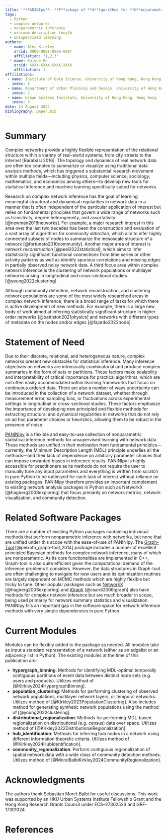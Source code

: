 ```yaml
---
title: '**PANINIpy**: **P**ackage of **A**lgorithms for **N**onparametric **I**nference with **N**etworks **I**n **P**ython'
tags:
  - Python
  - complex networks
  - nonparametric inference
  - minimum description length
  - unsupervised learning
authors:
  - name: Alec Kirkley
    orcid: 0000-0001-9966-0807
    affiliation: "1,2,3"
  - name: Baiyue He
    orcid: XXXX-XXXX-XXXX-XXXX
    affiliation: 1
affiliations:
 - name: Institute of Data Science, University of Hong Kong, Hong Kong
   index: 1
 - name: Department of Urban Planning and Design, University of Hong Kong, Hong Kong
   index: 2
 - name: Urban Systems Institute, University of Hong Kong, Hong Kong
   index: 3
date: 24 August 2024
bibliography: paper.bib
---
```



# Summary

Complex networks provide a highly flexible representation of the relational structure within a variety of real-world systems, from city streets to the Internet [Barabási 2016]. The topology and dynamics of real network data are often too complex to summarize or visualize using traditional data analysis methods, which has triggered a substantial research movement within multiple fields—including physics, computer science, sociology, mathematics, and economics among others—to develop new tools for statistical inference and machine learning specifically suited for networks. 

Research on complex network inference has the goal of learning meaningful structural and dynamical regularities in network data in a manner that is often independent of the particular application of interest but relies on fundamental principles that govern a wide range of networks such as transitivity, degree heterogeneity, and assortativity [@newman2018networks]. For example, a major research interest in this area over the last two decades has been the construction and evaluation of a vast array of algorithms for *community detection*, which aim to infer highly connected subsets of nodes to summarize the mesoscale structure of a network [@fortunato2010community]. Another major area of interest is *network reconstruction* [@peel2022statistical], which aims to infer statistically significant functional connections from time series or other activity patterns as well as identify spurious correlations and missing edges in partially observed noisy network data. A third focus area within complex network inference is the clustering of network populations or multilayer networks arising in longitudinal and cross-sectional studies [@young2022clustering]. 

Although community detection, network reconstruction, and clustering network populations are some of the most widely researched areas in complex network inference, there is a broad range of tasks for which there is active development of new methods. For example, there is a large new body of work aimed at inferring statistically significant structure in higher order networks [@battiston2021physics] and networks with different types of metadata on the nodes and/or edges [@fajardo2022node].

# Statement of Need

Due to their discrete, relational, and heterogeneous nature, complex networks present new obstacles for statistical inference. Many inference objectives on networks are intrinsically combinatorial and produce complex summaries in the form of sets or partitions. These factors make scalability and interpretability of critical importance for practical algorithms, which are not often easily accommodated within learning frameworks that focus on continuous ordered data. There are also a number of ways uncertainty can be introduced in the collection of a network dataset, whether through measurement error, sampling bias, or fluctuations across experimental settings in longitudinal or cross-sectional studies. These factors emphasize the importance of developing new principled and flexible methods for extracting structural and dynamical regularities in networks that do not rely on ad hoc parameter choices or heuristics, allowing them to be robust in the presence of noise.  

[PANINIpy](https://github.com/baiyueh/PANINIpy) is a flexible and easy-to-use collection of nonparametric statistical inference methods for unsupervised learning with network data. These methods are unified in their motivation from fundamental principles—currently, the Minimum Description Length (MDL) principle underlies all the methods—and their lack of dependence on arbitrary parameter choices that can impose unwanted biases in inference results. PANINIpy is highly accessible for practitioners as its methods do not require the user to manually tune any input parameters and everything is written from scratch in pure Python to be optimized for each task of interest without reliance on existing packages. PANINIpy therefore provides an important complement to existing network analysis packages in Python such as NetworkX [@hagberg2008exploring] that focus primarily on network metrics, network visualization, and community detection. 

# Related Software Packages

There are a number of existing Python packages containing individual methods that perform nonparametric inference with networks, but none that are unified under this scope with the ease-of-use of PANINIpy. The [Graph-Tool](https://graph-tool.skewed.de) [@peixoto_graph-tool_2014] package includes a number of excellent principled Bayesian methods for complex network inference, many of which are nonparametric. As its core functionalities are implemented in C++, Graph-tool is also quite efficient given the computational demand of the inference problems it considers. However, the data structures in Graph-tool are often challenging to navigate for new users and its optimization routines are largely dependent on MCMC methods which are highly flexible but tricky to tune. Other popular packages such as [NetworkX](https://networkx.github.io) [@hagberg2008exploring] and [iGraph](https://igraph.org) [@csardi2006igraph] also have methods for complex network inference but are much broader in scope, being used primarily for network summary statistics and visualization. PANINIpy fills an important gap in the software space for network inference methods with very simple dependencies in pure Python.

# Current Modules

Modules can be flexibly added to the package as needed. All modules take as input a standard representation of a network (either as an edgelist or an adjacency list in Python). The existing modules at the time of this publication are:  

- **hypergraph_binning**: Methods for identifying MDL-optimal temporally contiguous partitions of event data between distinct node sets (e.g. users and products). Utilizes method of [@Kirkley2024HypergraphBinning].
- **population_clustering**: Methods for performing clustering of observed network populations, multilayer network layers, or temporal networks. Utilizes method of [@Kirkley2023PopulationClustering]. Also includes method for generating synthetic network populations using the method of [@young2022clustering].
- **distributional_regionalization**: Methods for performing MDL-based regionalization on distributional (e.g. census) data over space. Utilizes method of [@Kirkley2022DistributionalRegionalization].
- **hub_identification**: Methods for inferring hub nodes in a network using different information theoretic criteria. Utilizes method of [@Kirkley2024HubIdentification].
- **community_regionalization**: Perform contiguous regionalization of spatial network data with a wide class of community detection methods. Utilizes method of [@MorelBalbiKirkley2024CommunityRegionalization].

# Acknowledgments

The authors thank Sebastian Morel-Balbi for useful discussions. This work was supported by an HKU Urban Systems Institute Fellowship Grant and the Hong Kong Research Grants Council under ECS–27302523 and GRF-17301024.


# References
```
```

